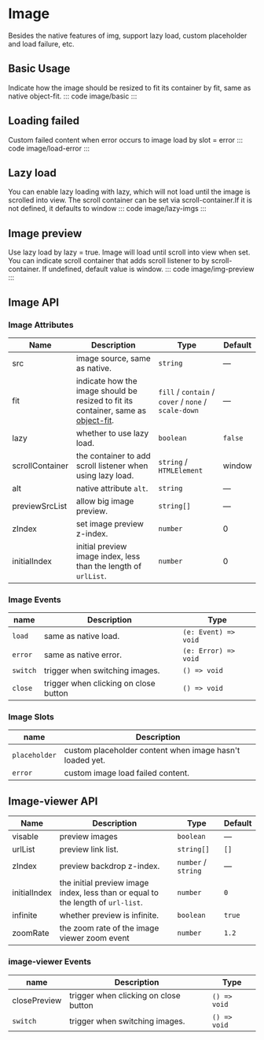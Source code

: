 <script setup>
import basic from 'exam/image/basic.vue'
import loadError from 'exam/image/load-error.vue'
import lazyImgs from 'exam/image/lazy-imgs.vue'
import imgPreview from'exam/image/img-preview.vue'
</script>

# Image

Besides the native features of img, support lazy load, custom placeholder and load failure, etc.

## Basic Usage

Indicate how the image should be resized to fit its container by fit, same as native object-fit.
::: code image/basic
<basic></basic>
:::

## Loading failed

Custom failed content when error occurs to image load by slot = error
::: code image/load-error
<loadError></loadError>
:::

## Lazy load

You can enable lazy loading with lazy, which will not load until the image is scrolled into view. The scroll container can be set via scroll-container.If it is not defined, it defaults to window
::: code image/lazy-imgs
<lazyImgs></lazyImgs>
:::

## Image preview

Use lazy load by lazy = true. Image will load until scroll into view when set. You can indicate scroll container that adds scroll listener to by scroll-container. If undefined, default value is window.
::: code image/img-preview
<imgPreview></imgPreview>
:::

## Image API

### Image Attributes

| Name            | Description                                                                                                                                       | Type                                                 | Default |
| --------------- | ------------------------------------------------------------------------------------------------------------------------------------------------- | ---------------------------------------------------- | ------- |
| src             | image source, same as native.                                                                                                                     | `string`                                             | —       |
| fit             | indicate how the image should be resized to fit its container, same as [object-fit](https://developer.mozilla.org/en-US/docs/Web/CSS/object-fit). | `fill` / `contain` / `cover` / `none` / `scale-down` | —       |
| lazy            | whether to use lazy load.                                                                                                                         | `boolean`                                            | `false` |
| scrollContainer | the container to add scroll listener when using lazy load.                                                                                        | `string` / `HTMLElement`                             | window  |
| alt             | native attribute `alt`.                                                                                                                           | `string`                                             | —       |
| previewSrcList  | allow big image preview.                                                                                                                          | `string[]`                                           | —       |
| zIndex          | set image preview z-index.                                                                                                                        | `number`                                             | 0       |
| initialIndex    | initial preview image index, less than the length of `urlList`.                                                                                   | `number`                                             | 0       |

### Image Events

| name     | Description                           | Type                 |
| -------- | ------------------------------------- | -------------------- |
| `load`   | same as native load.                  | `(e: Event) => void` |
| `error`  | same as native error.                 | `(e: Error) => void` |
| `switch` | trigger when switching images.        | `() => void`         |
| `close`  | trigger when clicking on close button | `() => void`         |

### Image Slots

| name          | Description                                              |
| ------------- | -------------------------------------------------------- |
| `placeholder` | custom placeholder content when image hasn't loaded yet. |
| `error`       | custom image load failed content.                        |

## Image-viewer API

| Name         | Description                                                                      | Type                | Default |
| ------------ | -------------------------------------------------------------------------------- | ------------------- | ------- |
| visable      | preview images                                                                   | `boolean`           | —       |
| urlList      | preview link list.                                                               | `string[]`          | `[]`    |
| zIndex       | preview backdrop z-index.                                                        | `number` / `string` | —       |
| initialIndex | the initial preview image index, less than or equal to the length of `url-list`. | `number`            | `0`     |
| infinite     | whether preview is infinite.                                                     | `boolean`           | `true`  |
| zoomRate     | the zoom rate of the image viewer zoom event                                     | `number`            | `1.2`   |

### image-viewer Events

| name         | Description                           | Type         |
| ------------ | ------------------------------------- | ------------ |
| closePreview | trigger when clicking on close button | `() => void` |
| `switch`     | trigger when switching images.        | `() => void` |
